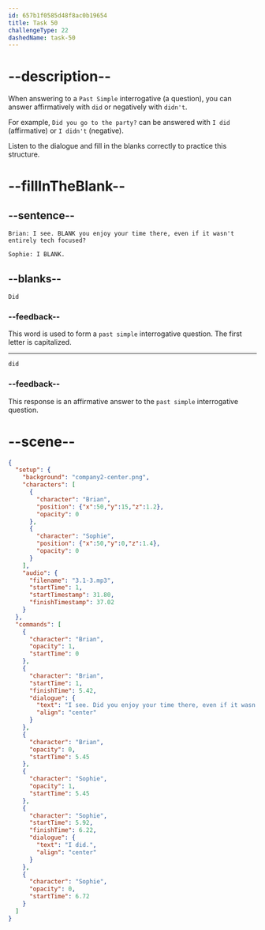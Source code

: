 ```yaml
---
id: 657b1f0585d48f8ac0b19654
title: Task 50
challengeType: 22
dashedName: task-50
---
```


<!-- (Audio) Brian: I see. Did you enjoy your time there, even if it wasn't entirely tech focused?
Sophie: I did. -->

# --description--

When answering to a `Past Simple` interrogative (a question), you can answer affirmatively with `did` or negatively with `didn't`. 

For example, `Did you go to the party?` can be answered with `I did` (affirmative) or `I didn't` (negative). 

Listen to the dialogue and fill in the blanks correctly to practice this structure.

# --fillInTheBlank--

## --sentence--

`Brian: I see. BLANK you enjoy your time there, even if it wasn't entirely tech focused?` 

`Sophie: I BLANK.`

## --blanks--

`Did`

### --feedback--

This word is used to form a `past simple` interrogative question. The first letter is capitalized.

---

`did`

### --feedback--

This response is an affirmative answer to the `past simple` interrogative question.

# --scene--

```json
{
  "setup": {
    "background": "company2-center.png",
    "characters": [
      {
        "character": "Brian",
        "position": {"x":50,"y":15,"z":1.2},
        "opacity": 0
      },
      {
        "character": "Sophie",
        "position": {"x":50,"y":0,"z":1.4},
        "opacity": 0
      }
    ],
    "audio": {
      "filename": "3.1-3.mp3",
      "startTime": 1,
      "startTimestamp": 31.80,
      "finishTimestamp": 37.02
    }
  },
  "commands": [
    {
      "character": "Brian",
      "opacity": 1,
      "startTime": 0
    },
    {
      "character": "Brian",
      "startTime": 1,
      "finishTime": 5.42,
      "dialogue": {
        "text": "I see. Did you enjoy your time there, even if it wasn't entirely tech focused?",
        "align": "center"
      }
    },
    {
      "character": "Brian",
      "opacity": 0,
      "startTime": 5.45
    },
    {
      "character": "Sophie",
      "opacity": 1,
      "startTime": 5.45
    },
    {
      "character": "Sophie",
      "startTime": 5.92,
      "finishTime": 6.22,
      "dialogue": {
        "text": "I did.",
        "align": "center"
      }
    },
    {
      "character": "Sophie",
      "opacity": 0,
      "startTime": 6.72
    }
  ]
}
```
